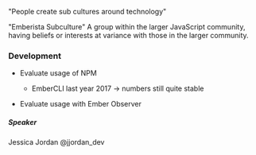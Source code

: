 "People create sub cultures around technology"

"Emberista Subculture"
A group within the larger JavaScript community, having beliefs or interests at variance with those in the larger community.

### Development
- Evaluate usage of NPM
  - EmberCLI last year 2017 -> numbers still quite stable
  
- Evaluate usage with Ember Observer

##### Speaker
Jessica Jordan
@jjordan_dev
